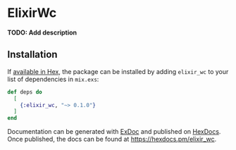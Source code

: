 # ElixirWc

**TODO: Add description**

## Installation

If [available in Hex](https://hex.pm/docs/publish), the package can be installed
by adding `elixir_wc` to your list of dependencies in `mix.exs`:

```elixir
def deps do
  [
    {:elixir_wc, "~> 0.1.0"}
  ]
end
```

Documentation can be generated with [ExDoc](https://github.com/elixir-lang/ex_doc)
and published on [HexDocs](https://hexdocs.pm). Once published, the docs can
be found at <https://hexdocs.pm/elixir_wc>.

